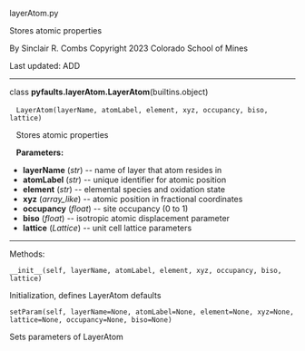 layerAtom.py

Stores atomic properties

By Sinclair R. Combs
Copyright 2023 Colorado School of Mines

Last updated: ADD

---
class **pyfaults.layerAtom.LayerAtom**(builtins.object)

&nbsp;&nbsp; `LayerAtom(layerName, atomLabel, element, xyz, occupancy, biso, lattice)`

&nbsp;&nbsp; Stores atomic properties

&nbsp;&nbsp; **Parameters:**

* **layerName** (*str*) -- name of layer that atom resides in
* **atomLabel** (*str*) -- unique identifier for atomic position
* **element** (*str*) -- elemental species and oxidation state
* **xyz** (*array_like*) -- atomic position in fractional coordinates
* **occupancy** (*float*) -- site occupancy (0 to 1)
* **biso** (*float*) -- isotropic atomic displacement parameter
* **lattice** (*Lattice*) -- unit cell lattice parameters

---
Methods:

`__init__(self, layerName, atomLabel, element, xyz, occupancy, biso, lattice)`

Initialization, defines LayerAtom defaults

`setParam(self, layerName=None, atomLabel=None, element=None, xyz=None, lattice=None, occupancy=None, biso=None)`

Sets parameters of LayerAtom

